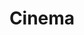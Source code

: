---
title: Cinema
videoGrid:
  - videoTitle: A Força de Uma Marca Jeep Dahruj
    videoImage: /assets/uploads/pages/frame8.png
    videoGif: /assets/uploads/gifs/entrementes.gif
    videoLink: "448393321"
    videoCategory: Institucional
    videoRoles:
      - Assistente de Direção
      - Editor
      - Produtor
      - Diretor de Fotografia
  - videoTitle: Um outro título
    videoImage: /assets/uploads/pages/frame3.png
    videoGif: /assets/uploads/gifs/entrementes.gif
    videoLink: "239438136"
    videoCategory: Publicidade
    videoRoles:
      - Diretor
      - Diretor de Fotografia
  - videoTitle: Terceiro Título
    videoImage: /assets/uploads/pages/frame9.png
    videoGif: /assets/uploads/gifs/entrementes.gif
    videoLink: "448393321"
    videoCategory: Evento
    videoRoles:
      - Produtor
      - Diretor de Fotografia
      - Roteirista
      - Diretor de Fotografia
      - Montagem
      - Editor
    videoDescription: 'Lorem ipsum dolor sit amet, consectetur adipiscing elit.' 
  - videoTitle: Quarto Título
    videoImage: /assets/uploads/pages/frame6.png
    videoGif: /assets/uploads/pages/frame6.png
    videoLink: "239438136"
    videoCategory: Evento
    videoRoles:
      - Produtor  
      - Assistente de Direção
      - Editor
      - Diretor de Fotografia
  - videoTitle: Quinto Título
    videoImage: /assets/uploads/pages/frame5.png
    videoGif: /assets/uploads/pages/frame5.png
    videoLink: "239438136"
    videoCategory: Evento
    videoRoles:
      - Roteirista
      - Editor
      - Montagem
---
